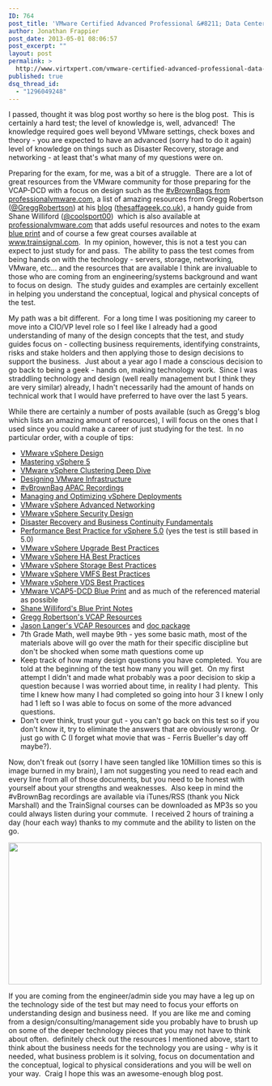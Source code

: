 ```yaml
---
ID: 764
post_title: 'VMware Certified Advanced Professional &#8211; Data Center Design (VCAP-DCD) &#8211; Passed!'
author: Jonathan Frappier
post_date: 2013-05-01 08:06:57
post_excerpt: ""
layout: post
permalink: >
  http://www.virtxpert.com/vmware-certified-advanced-professional-data-center-design-vcap-dcd-passed/
published: true
dsq_thread_id:
  - "1296049248"
---
```

I passed, thought it was blog post worthy so here is the blog post.  This is certainly a hard test; the level of knowledge is, well, advanced!  The knowledge required goes well beyond VMware settings, check boxes and theory - you are expected to have an advanced (sorry had to do it again) level of knowledge on things such as Disaster Recovery, storage and networking - at least that's what many of my questions were on.

Preparing for the exam, for me, was a bit of a struggle.  There are a lot of great resources from the VMware community for those preparing for the VCAP-DCD with a focus on design such as the <a href="http://professionalvmware.com/" target="_blank">#vBrownBags from professionalvmware.com</a>, a list of amazing resources from Gregg Robertson (<a href="https://twitter.com/GreggRobertson5" target="_blank">@GreggRobertson</a>) at his <a href="http://thesaffageek.co.uk/vsphere-5-study-resources/vcap5-dca-dcd/" target="_blank">blog</a> (<a href="http://thesaffageek.co.uk" target="_blank">thesaffageek.co.uk</a>), a handy guide from Shane Williford (<a href="http://twitter.com/coolsport00" target="_blank">@coolsport00</a>)  which is also available at <a href="http://professionalvmware.com/2012/11/vcap5-dcd-study-outline-pdf/" target="_blank">professionalvmware.com</a> that adds useful resources and notes to the exam <a href="http://mylearn.vmware.com/mgrReg/plan.cfm?plan=30484&amp;ui=www_cert" target="_blank">blue print</a> and of course a few great courses available at <a href="https://www.trainsignal.com/Invite/500c6f" target="_blank">www.trainsignal.com</a>.  In my opinion, however, this is not a test you can expect to just study for and pass.  The ability to pass the test comes from being hands on with the technology - servers, storage, networking, VMware, etc... and the resources that are available I think are invaluable to those who are coming from an engineering/systems background and want to focus on design.  The study guides and examples are certainly excellent in helping you understand the conceptual, logical and physical concepts of the test.

My path was a bit different.  For a long time I was positioning my career to move into a CIO/VP level role so I feel like I already had a good understanding of many of the design concepts that the test, and study guides focus on - collecting business requirements, identifying constraints, risks and stake holders and then applying those to design decisions to support the business.  Just about a year ago I made a conscious decision to go back to being a geek - hands on, making technology work.  Since I was straddling technology and design (well really management but I think they are very similar) already, I hadn't necessarily had the amount of hands on technical work that I would have preferred to have over the last 5 years.

While there are certainly a number of posts available (such as Gregg's blog which lists an amazing amount of resources), I will focus on the ones that I used since you could make a career of just studying for the test.  In no particular order, with a couple of tips:
<ul>
	<li><a href="http://www.amazon.com/VMware-vSphere-Design-Forbes-Guthrie/dp/1118407911/ref=sr_1_1?ie=UTF8&amp;qid=1367366691&amp;sr=8-1&amp;keywords=vmware+vsphere+design" target="_blank">VMware vSphere Design</a></li>
	<li><a href="http://www.amazon.com/Mastering-VMware-vSphere-Scott-Lowe/dp/0470890800/ref=sr_1_1?s=books&amp;ie=UTF8&amp;qid=1367366737&amp;sr=1-1&amp;keywords=mastering+vsphere+5" target="_blank">Mastering vSphere 5</a></li>
	<li><a href="http://www.amazon.com/VMware-vSphere-5-1-Clustering-Deepdive/dp/1478183411/ref=sr_1_1?s=books&amp;ie=UTF8&amp;qid=1367366777&amp;sr=1-1&amp;keywords=drs+clustering" target="_blank">VMware vSphere Clustering Deep Dive</a></li>
	<li><a href="http://www.trainsignal.com/Course/165/Designing-VMware-Infrastructure" target="_blank">Designing VMware Infrastructure</a></li>
	<li><a href="http://professionalvmware.com/" target="_blank">#vBrownBag APAC Recordings</a></li>
	<li><a href="http://www.amazon.com/gp/product/0321820479/ref=as_li_qf_sp_asin_il_tl?ie=UTF8&amp;camp=1789&amp;creative=9325&amp;creativeASIN=0321820479&amp;linkCode=as2&amp;tag=jasolang-20" target="_blank">Managing and Optimizing vSphere Deployments<!--more--></a></li>
	<li><a href="http://www.trainsignal.com/Course/152/VMware-vSphere-Advanced-Networking" target="_blank">VMware vSphere Advanced Networking</a></li>
	<li><a href="http://www.trainsignal.com/Course/76/VMware-vSphere-Security-Design" target="_blank">VMware vSphere Security Design</a></li>
	<li><a href="http://mylearn.vmware.com/mgrreg/courses.cfm?ui=www_edu&amp;a=one&amp;id_subject=20313" target="_blank">Disaster Recovery and Business Continuity Fundamentals</a></li>
	<li><a href="http://www.vmware.com/pdf/Perf_Best_Practices_vSphere5.0.pdf" target="_blank">Performance Best Practice for vSphere 5.0</a> (yes the test is still based in 5.0)</li>
	<li><a href="http://www.vmware.com/files/pdf/techpaper/vSphere-5-Upgrade-Best-Practices-Guide.pdf" target="_blank">VMware vSphere Upgrade Best Practices</a></li>
	<li><a href="http://www.vmware.com/files/pdf/techpaper/vmw-vsphere-high-availability.pdf" target="_blank">VMware vSphere HA Best Practices</a></li>
	<li><a href="http://www.vmware.com/files/pdf/support/landing_pages/Virtual-Support-Day-Storage-Best-Practices-June-2012.pdf" target="_blank">VMware vSphere Storage Best Practices</a></li>
	<li><a href="http://www.vmware.com/files/pdf/vmfs-best-practices-wp.pdf" target="_blank">VMware vSphere VMFS Best Practices</a></li>
	<li><a href="http://www.vmware.com/files/pdf/techpaper/vsphere-distributed-switch-best-practices.pdf" target="_blank">VMware vSphere VDS Best Practices</a></li>
	<li><a href="http://mylearn.vmware.com/mgrReg/plan.cfm?plan=30484&amp;ui=www_cert" target="_blank">VMware VCAP5-DCD Blue Print</a> and as much of the referenced material as possible</li>
	<li><a href="http://professionalvmware.com/2012/11/vcap5-dcd-study-outline-pdf/" target="_blank">Shane Williford's Blue Print Notes</a></li>
	<li><a href="http://thesaffageek.co.uk/vsphere-5-study-resources/vcap5-dca-dcd/" target="_blank">Gregg Robertson's VCAP Resources</a></li>
	<li><a href="http://www.virtuallanger.com/2012/10/22/passed-the-vmware-vcap-dcd-5-my-tips/" target="_blank">Jason Langer's VCAP Resources</a> and <a href="http://www.virtuallanger.com/2012/09/30/vcap-dcd-5-document-package/" target="_blank">doc package</a></li>
	<li>7th Grade Math, well maybe 9th - yes some basic math, most of the materials above will go over the math for their specific discipline but don't be shocked when some math questions come up</li>
	<li>Keep track of how many design questions you have completed.  You are told at the beginning of the test how many you will get.  On my first attempt I didn't and made what probably was a poor decision to skip a question because I was worried about time, in reality I had plenty.  This time I knew how many I had completed so going into hour 3 I knew I only had 1 left so I was able to focus on some of the more advanced questions.</li>
	<li>Don't over think, trust your gut - you can't go back on this test so if you don't know it, try to eliminate the answers that are obviously wrong.  Or just go with C (I forget what movie that was - Ferris Bueller's day off maybe?).</li>
</ul>
Now, don't freak out (sorry I have seen tangled like 10Million times so this is image burned in my brain), I am not suggesting you need to read each and every line from all of those documents, but you need to be honest with yourself about your strengths and weaknesses.  Also keep in mind the #vBrownBag recordings are available via iTunes/RSS (thank you Nick Marshall) and the TrainSignal courses can be downloaded as MP3s so you could always listen during your commute.  I received 2 hours of training a day (hour each way) thanks to my commute and the ability to listen on the go.

<a href="http://media.tumblr.com/tumblr_lsdgo9CgDn1r0ayr2.jpg"><img class="aligncenter" alt="" src="http://media.tumblr.com/tumblr_lsdgo9CgDn1r0ayr2.jpg" width="500" height="280" /></a>

If you are coming from the engineer/admin side you may have a leg up on the technology side of the test but may need to focus your efforts on understanding design and business need.  If you are like me and coming from a design/consulting/management side you probably have to brush up on some of the deeper technology pieces that you may not have to think about often.  definitely check out the resources I mentioned above, start to think about the business needs for the technology you are using - why is it needed, what business problem is it solving, focus on documentation and the conceptual, logical to physical considerations and you will be well on your way.  Craig I hope this was an awesome-enough blog post.